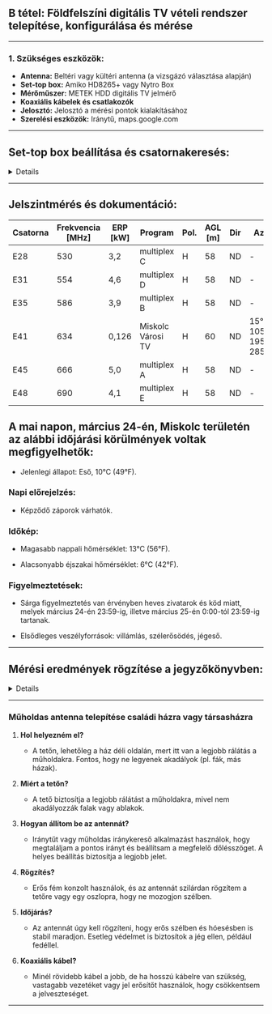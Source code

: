 ## B tétel: Földfelszíni digitális TV vételi rendszer telepítése, konfigurálása és mérése

---

### 1. Szükséges eszközök:
- **Antenna:** Beltéri vagy kültéri antenna (a vizsgázó választása alapján)
- **Set-top box:** Amiko HD8265+ vagy Nytro Box
- **Mérőműszer:** METEK HDD digitális TV jelmérő
- **Koaxiális kábelek és csatlakozók**
- **Jelosztó:** Jelosztó a mérési pontok kialakításához
- **Szerelési eszközök:** Iránytű, maps.google.com

---

## Set-top box beállítása és csatornakeresés:

<details>

  
![1742812684618](https://github.com/user-attachments/assets/591c4304-ef40-4a67-bed4-5fd3b679d0fd)  



![1742812684603](https://github.com/user-attachments/assets/49d0011a-24d6-4854-a265-24a85986ac96)  


</details>

---

## Jelszintmérés és dokumentáció:


| Csatorna | Frekvencia [MHz] | ERP [kW] | Program          | Pol. | AGL [m] | Dir | Azi             |
|----------|------------------|-----------|------------------|------|---------|-----|------------------|
| E28      | 530              | 3,2       | multiplex C      | H    | 58      | ND  | -                |
| E31      | 554              | 4,6       | multiplex D      | H    | 58      | ND  | -                |
| E35      | 586              | 3,9       | multiplex B      | H    | 58      | ND  | -                |
| E41      | 634              | 0,126     | Miskolc Városi TV | H   | 60      | ND  |15°, 105°, 195°, 285° |
| E45      | 666              | 5,0       | multiplex A      | H    | 58      | ND  | -                |
| E48      | 690              | 4,1       | multiplex E      | H    | 58      | ND  | -                |


## A mai napon, március 24-én, Miskolc területén az alábbi időjárási körülmények voltak megfigyelhetők:​

- Jelenlegi állapot: Eső, 10°C (49°F).​

### Napi előrejelzés:
- Képződő záporok várhatók.​

### Időkép:

- Magasabb nappali hőmérséklet: 13°C (56°F).​


- Alacsonyabb éjszakai hőmérséklet: 6°C (42°F).​

### Figyelmeztetések:

- Sárga figyelmeztetés van érvényben heves zivatarok és köd miatt, melyek március 24-én 23:59-ig, illetve március 25-én 0:00-tól 23:59-ig tartanak.​

- Elsődleges veszélyforrások: villámlás, szélerősödés, jégeső.


---

## Mérési eredmények rögzítése a jegyzőkönyvben:

<details>


![Táblázat](https://github.com/user-attachments/assets/887ae27e-9a02-4d76-aa6a-c44c4f3e466d)  


![CSillapítás](https://github.com/user-attachments/assets/ea3f0a32-1bea-41ba-85b2-f44f441610ea)  


![Noise MArgin](https://github.com/user-attachments/assets/70f5c5d5-97ab-4bfc-9730-a98352770a92)  


![MER](https://github.com/user-attachments/assets/162abaf0-b073-4aac-8839-5e96f9699305)  


</details>

---

### Műholdas antenna telepítése családi házra vagy társasházra

1. **Hol helyezném el?**
   - A tetőn, lehetőleg a ház déli oldalán, mert itt van a legjobb rálátás a műholdakra. Fontos, hogy ne legyenek akadályok (pl. fák, más házak).

2. **Miért a tetőn?**
   - A tető biztosítja a legjobb rálátást a műholdakra, mivel nem akadályozzák falak vagy ablakok.

3. **Hogyan állítom be az antennát?**
   - Iránytűt vagy műholdas iránykereső alkalmazást használok, hogy megtaláljam a pontos irányt és beállítsam a megfelelő dőlésszöget. A helyes beállítás biztosítja a legjobb jelet.

4. **Rögzítés?**
   - Erős fém konzolt használok, és az antennát szilárdan rögzítem a tetőre vagy egy oszlopra, hogy ne mozogjon szélben.

5. **Időjárás?**
   - Az antennát úgy kell rögzíteni, hogy erős szélben és hóesésben is stabil maradjon. Esetleg védelmet is biztosítok a jég ellen, például fedéllel.

6. **Koaxiális kábel?**
   - Minél rövidebb kábel a jobb, de ha hosszú kábelre van szükség, vastagabb vezetéket vagy jel erősítőt használok, hogy csökkentsem a jelveszteséget.


---
